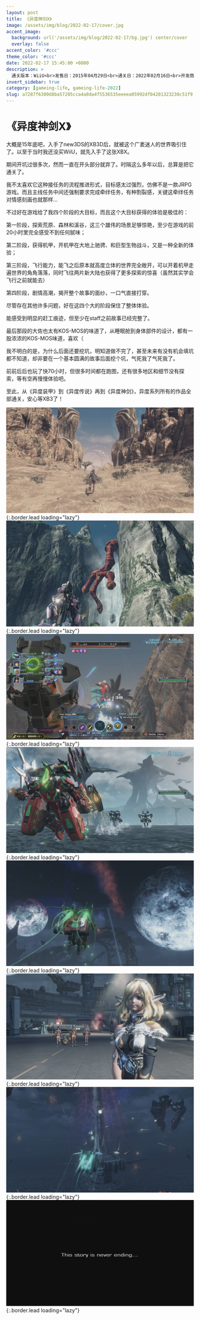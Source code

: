 ```yaml
---
layout: post
title: 《异度神剑X》
image: /assets/img/blog/2022-02-17/cover.jpg
accent_image: 
  background: url('/assets/img/blog/2022-02-17/bg.jpg') center/cover
  overlay: false
accent_color: '#ccc'
theme_color: '#ccc'
date: 2022-02-17 15:45:00 +0800
description: >
  通关版本：WiiU<br>发售日：2015年04月29日<br>通关日：2022年02月16日<br>开发商：Monolith Soft<br>发行商：Nintendo
invert_sidebar: true
category: [gameing-life, gameing-life-2022]
slug: a7287f6300d8ba57205cca4a8da4f5536535eeeea05992df04201323230c51f9
---
```


# 《异度神剑X》

大概是15年底吧，入手了new3DS的XB3D后，就被这个广袤迷人的世界吸引住了。以至于当时我还没买WiiU，就先入手了这张XBX。

期间开坑过很多次，然而一直在开头部分就弃了。时隔这么多年以后，总算是把它通关了。

我不太喜欢它这种接任务的流程推进形式，目标感太过强烈，仿佛不是一款JRPG游戏。而且主线任务中间还强制要求完成牵绊任务，有种割裂感，关键这牵绊任务对情感刻画也就那样...

不过好在游戏给了我四个阶段的大目标，而且这个大目标获得的体验是极佳的：

第一阶段，探索荒原、森林和溪谷，这三个雄伟的场景足够惊艳，至少在游戏的前20小时里完全感受不到任何腻味；

第二阶段，获得机甲，开机甲在大地上驰骋、和巨型生物战斗，又是一种全新的体验；

第三阶段，飞行能力，能飞之后原本就高度立体的世界完全敞开，可以开着机甲走遍世界的角角落落，同时飞往两片新大陆也获得了更多探索的惊喜（虽然其实学会飞行之前就能去）

第四阶段，剧情高潮，揭开整个故事的面纱，一口气直接打穿。

尽管存在其他许多问题，好在这四个大的阶段保住了整体体验。

能感受到明显的赶工痕迹，但至少在staff之前故事已经完整了。

最后那段的大佐也太有KOS-MOS的味道了，从睡眠舱到身体部件的设计，都有一股浓浓的KOS-MOS味道，喜欢（

我不明白的是，为什么后面还要挖坑，明知道做不完了，甚至未来有没有机会填坑都不知道，却非要在一个基本圆满的故事后面挖个坑，气死我了气死我了。

前前后后也玩了快70小时，但很多时间都在跑图，还有很多地区和细节没有探索，等有空再慢慢体验吧。

至此，从《异度装甲》到《异度传说》再到《异度神剑》，异度系列所有的作品全部通关，安心等XB3了！

![](/assets/img/blog/2022-02-17/1.jpg){:.border.lead loading="lazy"}
![](/assets/img/blog/2022-02-17/2.jpg){:.border.lead loading="lazy"}
![](/assets/img/blog/2022-02-17/3.jpg){:.border.lead loading="lazy"}
![](/assets/img/blog/2022-02-17/4.jpg){:.border.lead loading="lazy"}
![](/assets/img/blog/2022-02-17/5.jpg){:.border.lead loading="lazy"}
![](/assets/img/blog/2022-02-17/6.jpg){:.border.lead loading="lazy"}
![](/assets/img/blog/2022-02-17/7.jpg){:.border.lead loading="lazy"}
![](/assets/img/blog/2022-02-17/8.jpg){:.border.lead loading="lazy"}

